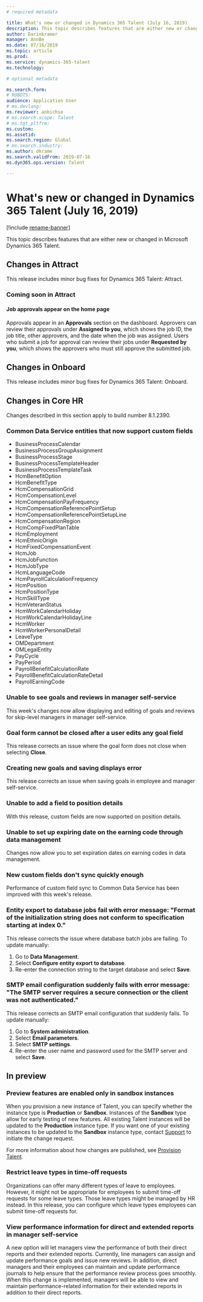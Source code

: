 ```yaml
---
# required metadata

title: What's new or changed in Dynamics 365 Talent (July 16, 2019)
description: This topic describes features that are either new or changed in Microsoft Dynamics 365 Talent.
author: Darinkramer
manager: AnnBe
ms.date: 07/16/2019
ms.topic: article
ms.prod: 
ms.service: dynamics-365-talent
ms.technology: 

# optional metadata

ms.search.form: 
# ROBOTS: 
audience: Application User
# ms.devlang: 
ms.reviewer: anbichse
# ms.search.scope: Talent
# ms.tgt_pltfrm: 
ms.custom: 
ms.assetid: 
ms.search.region: Global
# ms.search.industry: 
ms.author: dkrame
ms.search.validFrom: 2019-07-16
ms.dyn365.ops.version: Talent

---
```

# What's new or changed in Dynamics 365 Talent (July 16, 2019)

[!include [rename-banner](~/includes/cc-data-platform-banner.md)]

This topic describes features that are either new or changed in Microsoft Dynamics 365 Talent.

## Changes in Attract
This release includes minor bug fixes for Dynamics 365 Talent: Attract.

### Coming soon in Attract
#### Job approvals appear on the home page

Approvals appear in an **Approvals** section on the dashboard. Approvers can review their approvals under **Assigned to you**, which shows the job ID, the job title, other approvers, and the date when the job was assigned. Users who submit a job for approval can review their jobs under **Requested by you**, which shows the approvers who must still approve the submitted job.

## Changes in Onboard
This release includes minor bug fixes for Dynamics 365 Talent: Onboard.

## Changes in Core HR
Changes described in this section apply to build number 8.1.2390.

### Common Data Service entities that now support custom fields

- BusinessProcessCalendar		              
- BusinessProcessGroupAssignment         
- BusinessProcessStage			                
- BusinessProcessTemplateHeader          
- BusinessProcessTemplateTask            
- HcmBenefitOption			                    
- HcmBenefitType			                      
- HcmCompensationGrid			                 
- HcmCompensationLevel			                
- HcmCompensationPayFrequency		          
- HcmCompensationReferencePointSetup	    
- HcmCompensationReferencePointSetupLine 
- HcmCompensationRegion		                
- HcmCompFixedPlanTable		                
- HcmEmployment			                       
- HcmEthnicOrigin			                     
- HcmFixedCompensationEvent		            
- HcmJob      				                       
- HcmJobFunction
- HcmJobType
- HcmLanguageCode
- HcmPayrollCalculationFrequency
- HcmPosition
- HcmPositionType
- HcmSkillType
- HcmVeteranStatus
- HcmWorkCalendarHoliday
- HcmWorkCalendarHolidayLine
- HcmWorker
- HcmWorkerPersonalDetail
- LeaveType
- OMDepartment
- OMLegalEntity
- PayCycle
- PayPeriod
- PayrollBenefitCalculationRate
- PayrollBenefitCalculationRateDetail
- PayrollEarningCode

### Unable to see goals and reviews in manager self-service

This week's changes now allow displaying and editing of goals and reviews for skip-level managers in manager self-service.

### Goal form cannot be closed after a user edits any goal field

This release corrects an issue where the goal form does not close when selecting **Close**.

### Creating new goals and saving displays error

This release corrects an issue when saving goals in employee and manager self-service.

### Unable to add a field to position details 

With this release, custom fields are now supported on position details.
 
### Unable to set up expiring date on the earning code through data management

Changes now allow you to set expiration dates on earning codes in data management.

### New custom fields don't sync quickly enough

Performance of custom field sync to Common Data Service has been improved with this week's release.

### Entity export to database jobs fail with error message: "Format of the initialization string does not conform to specification starting at index 0."

This release corrects the issue where database batch jobs are failing. To update manually:

1. Go to **Data Management**.
2. Select **Configure entity export to database**.
3. Re-enter the connection string to the target database and select **Save**.

### SMTP email configuration suddenly fails with error message: "The SMTP server requires a secure connection or the client was not authenticated."

This release corrects an SMTP email configuration that suddenly fails. To update manually:

1. Go to **System administration**.
2. Select **Email parameters**.
3. Select **SMTP settings**. 
4. Re-enter the user name and password used for the SMTP server and select **Save**.

## In preview

### Preview features are enabled only in sandbox instances

When you provision a new instance of Talent, you can specify whether the instance type is **Production** or **Sandbox**. Instances of the **Sandbox** type allow for early testing of new features. All existing Talent instances will be updated to the **Production** instance type. If you want one of your existing instances to be updated to the **Sandbox** instance type, contact [Support](https://docs.microsoft.com/dynamics365/unified-operations/talent/talent-support) to initiate the change request.

For more information about how changes are published, see [Provision Talent](https://docs.microsoft.com/dynamics365/unified-operations/talent/provisioning-talent).

### Restrict leave types in time-off requests

Organizations can offer many different types of leave to employees. However, it might not be appropriate for employees to submit time-off requests for some leave types. Those leave types might be managed by HR instead. In this release, you can configure which leave types employees can submit time-off requests for. 

### View performance information for direct and extended reports in manager self-service

A new option will let managers view the performance of both their direct reports and their extended reports. Currently, line managers can assign and update performance goals and issue new reviews. In addition, direct managers and their employees can maintain and update performance journals to help ensure that the performance review process goes smoothly. When this change is implemented, managers will be able to view and maintain performance-related information for their extended reports in addition to their direct reports.
